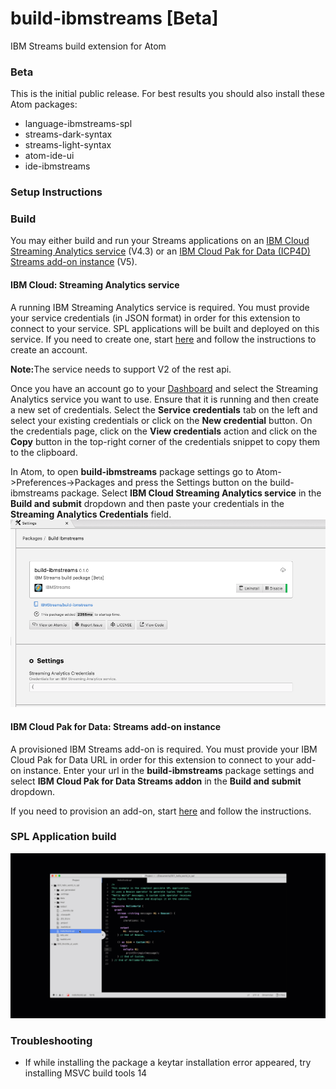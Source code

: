# build-ibmstreams [Beta]
IBM Streams build extension for Atom

### Beta
This is the initial public release.  For best results you should also install these Atom packages:
* language-ibmstreams-spl
* streams-dark-syntax
* streams-light-syntax
* atom-ide-ui
* ide-ibmstreams

### Setup Instructions

### Build

You may either build and run your Streams applications on an [IBM Cloud Streaming Analytics service](https://cloud.ibm.com/docs/services/StreamingAnalytics/index.html#gettingstarted) (V4.3) or an [IBM Cloud Pak for Data (ICP4D) Streams add-on instance](https://www.ibm.com/support/knowledgecenter/SSQNUZ_current/com.ibm.icpdata.doc/streams/intro.html) (V5).

#### IBM Cloud: Streaming Analytics service
A running IBM Streaming Analytics service is required. You must provide your service credentials (in JSON format) in order for this extension to connect to your service. SPL applications will be built and deployed on this service. If you need to create one, start [here](https://cloud.ibm.com/catalog/services/streaming-analytics) and follow the instructions to create an account.

<b>Note:</b>The service needs to support V2 of the rest api.

Once you have an account go to your [Dashboard](https://cloud.ibm.com/resources?groups=resource-instance) and select the Streaming Analytics service you want to use. Ensure that it is running and then create a new set of credentials. Select the __Service credentials__ tab on the left and select your existing credentials or click on the __New credential__ button. On the credentials page, click on the __View credentials__ action and click on the __Copy__ button in the top-right corner of the credentials snippet to copy them to the clipboard.

In Atom, to open __build-ibmstreams__ package settings go to Atom->Preferences->Packages and press the Settings button on the build-ibmstreams package. Select __IBM Cloud Streaming Analytics service__ in the __Build and submit__ dropdown and then paste your credentials in the __Streaming Analytics Credentials__ field.
![](./images/atomcredssetting.png)

#### IBM Cloud Pak for Data: Streams add-on instance

A provisioned IBM Streams add-on is required. You must provide your IBM Cloud Pak for Data URL in order for this extension to connect to your add-on instance. Enter your url in the __build-ibmstreams__ package settings and select __IBM Cloud Pak for Data Streams addon__ in the __Build and submit__ dropdown.

If you need to provision an add-on, start [here](https://www.ibm.com/support/knowledgecenter/SSQNUZ_current/com.ibm.icpdata.doc/streams/intro.html) and follow the instructions.



### SPL Application build
![](./images/build.gif)

### Troubleshooting

* If while installing the package a keytar installation error appeared, try installing MSVC build tools 14
